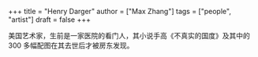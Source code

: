 +++
title = "Henry Darger"
author = ["Max Zhang"]
tags = ["people", "artist"]
draft = false
+++

美国艺术家，生前是一家医院的看门人，其小说手高《不真实的国度》及其中的 300 多幅配图在其去世后才被房东发现。
